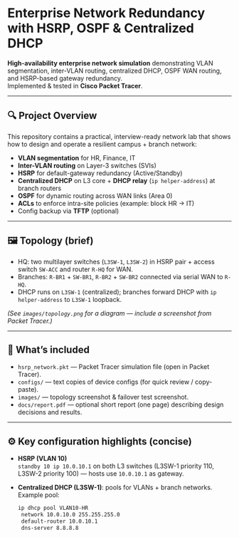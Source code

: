 # Enterprise Network Redundancy with HSRP, OSPF & Centralized DHCP

**High-availability enterprise network simulation** demonstrating VLAN segmentation, inter-VLAN routing, centralized DHCP, OSPF WAN routing, and HSRP-based gateway redundancy.  
Implemented & tested in **Cisco Packet Tracer**.

---

## 🔍 Project Overview
This repository contains a practical, interview-ready network lab that shows how to design and operate a resilient campus + branch network:

- **VLAN segmentation** for HR, Finance, IT
- **Inter-VLAN routing** on Layer-3 switches (SVIs)
- **HSRP** for default-gateway redundancy (Active/Standby)
- **Centralized DHCP** on L3 core + **DHCP relay** (`ip helper-address`) at branch routers
- **OSPF** for dynamic routing across WAN links (Area 0)
- **ACLs** to enforce intra-site policies (example: block HR → IT)
- Config backup via **TFTP** (optional)

---

## 🖼 Topology (brief)
- HQ: two multilayer switches (`L3SW-1`, `L3SW-2`) in HSRP pair + access switch `SW-ACC` and router `R-HQ` for WAN.  
- Branches: `R-BR1` + `SW-BR1`, `R-BR2` + `SW-BR2` connected via serial WAN to `R-HQ`.  
- DHCP runs on `L3SW-1` (centralized); branches forward DHCP with `ip helper-address` to `L3SW-1` loopback.

*(See `images/topology.png` for a diagram — include a screenshot from Packet Tracer.)*

---

## 🔧 What’s included
- `hsrp_network.pkt` — Packet Tracer simulation file (open in Packet Tracer).  
- `configs/` — text copies of device configs (for quick review / copy-paste).  
- `images/` — topology screenshot & failover test screenshot.  
- `docs/report.pdf` — optional short report (one page) describing design decisions and results.

---

## ⚙️ Key configuration highlights (concise)
- **HSRP (VLAN 10)**  
  `standby 10 ip 10.0.10.1` on both L3 switches (L3SW-1 priority 110, L3SW-2 priority 100) — hosts use `10.0.10.1` as gateway.

- **Centralized DHCP (L3SW-1)**: pools for VLANs + branch networks.  
  Example pool:
  ```bash
  ip dhcp pool VLAN10-HR
   network 10.0.10.0 255.255.255.0
   default-router 10.0.10.1
   dns-server 8.8.8.8
